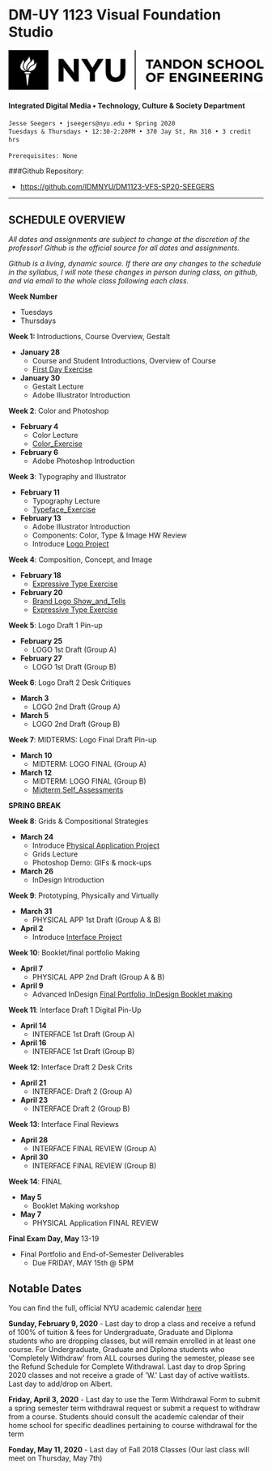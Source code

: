 # DM-UY 1123 Visual Foundation Studio

![NYU](nyu_soe_logo.png)
#### Integrated Digital Media • Technology, Culture & Society Department 
```
Jesse Seegers • jseegers@nyu.edu • Spring 2020 
Tuesdays & Thursdays • 12:30-2:20PM • 370 Jay St, Rm 310 • 3 credit hrs
    
Prerequisites: None
```
###Github Repository: 
* https://github.com/IDMNYU/DM1123-VFS-SP20-SEEGERS

---

## SCHEDULE OVERVIEW

*All dates and assignments are subject to change at the discretion of the professor! Github is the official source for all dates and assignments.* 

*Github is a living, dynamic source. If there are any changes to the schedule in the syllabus, I will note these changes in person during class, on github, and via email to the whole class following each class.*

**Week Number**

- Tuesdays
- Thursdays



**Week 1:** Introductions, Course Overview, Gestalt

- **January 28** 
  - Course and Student Introductions, Overview of Course
  - [First Day Exercise](Exercises\01-First_Day_Exercise.md) 
- **January 30**
  - Gestalt Lecture
  - Adobe Illustrator Introduction

**Week 2**: Color and Photoshop

- **February 4**  
  - Color Lecture
  -  [Color_Exercise](Exercises\02-Color_Exercise.md) 
- **February 6**  
  - Adobe Photoshop Introduction

**Week 3**: Typography and Illustrator

- **February 11**  
  - Typography Lecture
  - [Typeface_Exercise](Exercises\03-Typeface_Exercise.md) 
- **February 13**  
  - Adobe Illustrator Introduction
  - Components: Color, Type & Image HW Review  
  - Introduce  [Logo Project](Projects\01-Logo_Project.md) 

**Week 4**: Composition, Concept, and Image

- **February 18**  
  -  [Expressive Type Exercise](Exercises\04-Expressive_Type_Exercise.md) 
- **February 20** 
  - [Brand Logo Show_and_Tells](Projects\Show_and_Tells.md) 
  -  [Expressive Type Exercise](Exercises\04-Expressive_Type_Exercise.md) 

**Week 5**: Logo Draft 1 Pin-up

- **February 25**  
  - LOGO 1st Draft (Group A)
- **February 27**  
  - LOGO 1st Draft (Group B)

**Week 6**: Logo Draft 2 Desk Critiques

- **March 3**  
  - LOGO 2nd Draft (Group A)
- **March 5**  
  - LOGO 2nd Draft (Group B)

**Week 7**: MIDTERMS: Logo Final Draft Pin-up  

- **March 10**  
  - MIDTERM: LOGO FINAL (Group A)
- **March 12**  
  - MIDTERM: LOGO FINAL (Group B)
  - [Midterm Self_Assessments](Projects\Self_Assessments.md) 



**SPRING BREAK**



**Week 8**: Grids & Compositional Strategies

- **March 24**
  - Introduce [Physical Application Project](Projects\02-Physical_Application.md) 
  - Grids Lecture
  - Photoshop Demo: GIFs & mock-ups
- **March 26**
  - InDesign Introduction

**Week 9**: Prototyping, Physically and Virtually

- **March 31**    
  - PHYSICAL APP 1st Draft (Group A & B)
- **April 2**  
  - Introduce [Interface Project](Projects\03-Interface_Project.md) 

**Week 10**: Booklet/final portfolio Making

- **April 7**  
  - PHYSICAL APP 2nd Draft (Group A & B)
- **April 9**  
  - Advanced InDesign [Final Portfolio, InDesign Booklet making](Projects\End_of_Semester_Deliverables.md) 

**Week 11**: Interface Draft 1 Digital Pin-Up

- **April 14**  
  - INTERFACE 1st Draft (Group A)
- **April 16**  
  - INTERFACE 1st Draft (Group B)

**Week 12**: Interface Draft 2 Desk Crits

- **April 21**  
  - INTERFACE: Draft 2 (Group A)
- **April 23**  
  - INTERFACE Draft 2 (Group B) 

**Week 13**: Interface Final Reviews

- **April 28**  
  - INTERFACE FINAL REVIEW (Group A) 
- **April 30**  
  - INTERFACE FINAL REVIEW (Group B)

**Week 14**: FINAL

- **May 5**   
  - Booklet Making workshop
- **May 7**  
  - PHYSICAL Application FINAL REVIEW

**Final Exam Day, May** 13-19

- Final Portfolio and End-of-Semester Deliverables
  -  Due FRIDAY, MAY 15th @ 5PM





## Notable Dates

You can find the full, official NYU academic calendar [here](https://www.nyu.edu/registrar/calendars/university-academic-calendar.html)

**Sunday, February 9, 2020**  - Last day to drop a class and receive a refund of 100% of tuition & fees for Undergraduate, Graduate and Diploma students who are dropping classes, but will remain enrolled in at least one course. For Undergraduate, Graduate and Diploma students who 'Completely Withdraw' from ALL courses during the semester, please see the Refund Schedule for Complete Withdrawal. Last day to drop Spring 2020 classes and not receive a grade of 'W.' Last day of active waitlists. Last day to add/drop on Albert.

**Friday, April 3, 2020** - Last day to use the Term Withdrawal Form to submit a spring semester term withdrawal request or submit a request to withdraw from a course. Students should consult the academic calendar of their home school for specific deadlines pertaining to course withdrawal for the term

**Fonday, May 11, 2020** - Last day of Fall 2018 Classes (Our last class will meet on Thursday, May 7th)